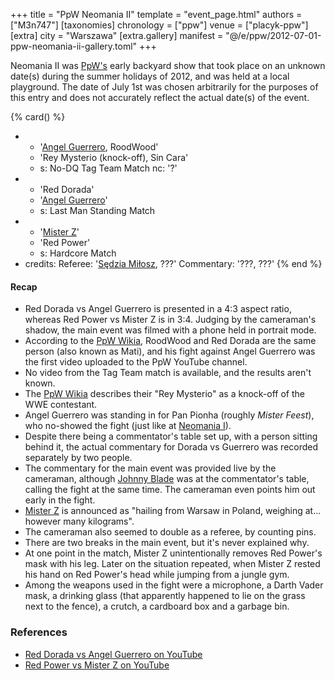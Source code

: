 +++
title = "PpW Neomania II"
template = "event_page.html"
authors = ["M3n747"]
[taxonomies]
chronology = ["ppw"]
venue = ["placyk-ppw"]
[extra]
city = "Warszawa"
[extra.gallery]
manifest = "@/e/ppw/2012-07-01-ppw-neomania-ii-gallery.toml"
+++

Neomania II was [PpW's](@/o/ppw.md) early backyard show that took place on an unknown date(s) during the summer holidays of 2012, and was held at a local playground. The date of July 1st was chosen arbitrarily for the purposes of this entry and does not accurately reflect the actual date(s) of the event.

{% card() %}
- - '[Angel Guerrero](@/w/johnny-blade.md), RoodWood'
  - 'Rey Mysterio (knock-off), Sin Cara'
  - s: No-DQ Tag Team Match
    nc: '?'
- - 'Red Dorada'
  - '[Angel Guerrero](@/w/johnny-blade.md)'
  - s: Last Man Standing Match
- - '[Mister Z](@/w/mister-z.md)'
  - 'Red Power'
  - s: Hardcore Match
- credits:
    Referee: '[Sędzia Miłosz](@/w/mister-z.md), ???'
    Commentary: '???, ???'
{% end %}

#### Recap

* Red Dorada vs Angel Guerrero is presented in a 4:3 aspect ratio, whereas Red Power vs Mister Z is in 3:4. Judging by the cameraman's shadow, the main event was filmed with a phone held in portrait mode.
* According to the [PpW Wikia][ppw-wiki-neo-2], RoodWood and Red Dorada are the same person (also known as Mati), and his fight against Angel Guerrero was the first video uploaded to the PpW YouTube channel.
* No video from the Tag Team match is available, and the results aren't known.
* The [PpW Wikia][rej-mysterjo] describes their "Rey Mysterio" as a knock-off of the WWE contestant.
* Angel Guerrero was standing in for Pan Pionha (roughly _Mister Feest_), who no-showed the fight (just like at [Neomania I](@/e/ppw/2011-07-01-ppw-neomania-i.md)).
* Despite there being a commentator's table set up, with a person sitting behind it, the actual commentary for Dorada vs Guerrero was recorded separately by two people.
* The commentary for the main event was provided live by the cameraman, although [Johnny Blade](@/w/johnny-blade.md) was at the commentator's table, calling the fight at the same time. The cameraman even points him out early in the fight.
* [Mister Z](@/w/mister-z.md) is announced as "hailing from Warsaw in Poland, weighing at... however many kilograms".
* The cameraman also seemed to double as a referee, by counting pins.
* There are two breaks in the main event, but it's never explained why.
* At one point in the match, Mister Z unintentionally removes Red Power's mask with his leg. Later on the situation repeated, when Mister Z rested his hand on Red Power's head while jumping from a jungle gym.
* Among the weapons used in the fight were a microphone, a Darth Vader mask, a drinking glass (that apparently happened to lie on the grass next to the fence), a crutch, a cardboard box and a garbage bin.

### References

* [Red Dorada vs Angel Guerrero on YouTube](https://www.youtube.com/watch?v=RutqJ05sylc)
* [Red Power vs Mister Z on YouTube](https://www.youtube.com/watch?v=jlq-aQNVX2s)

[ppw-wiki-neo-2]: https://ppw-fandom.tpwres.pl/ppw-neomania-2
[rej-mysterjo]: https://ppw-fandom.tpwres.pl/rey-mysterio
